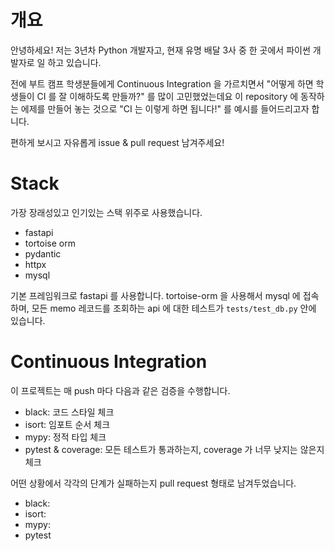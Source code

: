# 개요

안녕하세요! 저는 3년차 Python 개발자고, 현재 유명 배달 3사 중 한 곳에서 파이썬 개발자로 일 하고 있습니다.

전에 부트 캠프 학생분들에게 Continuous Integration 을 가르치면서 "어떻게 하면 학생들이 CI 를 잘 이해하도록 만들까?"
를 많이 고민했었는데요 이 repository 에 동작하는 에제를 만들어 놓는 것으로 "CI 는 이렇게 하면 됩니다!" 를 예시를 들어드리고자 합니다.

편하게 보시고 자유롭게 issue & pull request 남겨주세요!

# Stack
가장 장래성있고 인기있는 스택 위주로 사용했습니다.
* fastapi
* tortoise orm
* pydantic
* httpx
* mysql

기본 프레임워크로 fastapi 를 사용합니다.
tortoise-orm 을 사용해서 mysql 에 접속하며, 모든 memo 레코드를 조회하는 api 에 대한 테스트가 `tests/test_db.py` 안에 있습니다. 


# Continuous Integration

이 프로젝트는 매 push 마다 다음과 같은 검증을 수행합니다.

* black: 코드 스타일 체크
* isort: 임포트 순서 체크
* mypy: 정적 타입 체크
* pytest & coverage: 모든 테스트가 통과하는지, coverage 가 너무 낮지는 않은지 체크

어떤 상황에서 각각의 단계가 실패하는지 pull request 형태로 남겨두었습니다. 

* black:
* isort:
* mypy:
* pytest

